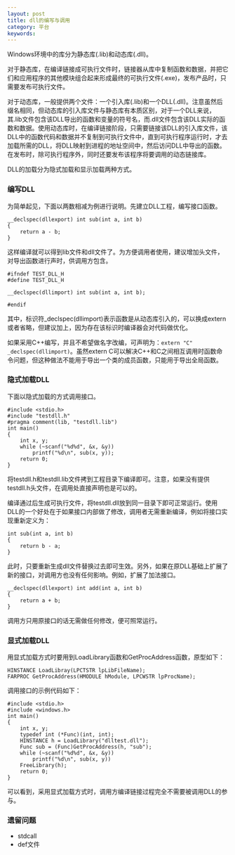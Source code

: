 ```yaml
---
layout: post
title: dll的编写与调用
category: 平台
keywords:
---
```


Windows环境中的库分为静态库(.lib)和动态库(.dll)。

对于静态库，在编译链接成可执行文件时，链接器从库中复制函数和数据，并把它们和应用程序的其他模块组合起来形成最终的可执行文件(.exe)，发布产品时，只需要发布可执行文件。

对于动态库，一般提供两个文件：一个引入库(.lib)和一个DLL(.dll)。注意虽然后缀名相同，但动态库的引入库文件与静态库有本质区别，对于一个DLL来说，其.lib文件包含该DLL导出的函数和变量的符号名，而.dll文件包含该DLL实际的函数和数据。使用动态库时，在编译链接阶段，只需要链接该DLL的引入库文件，该DLL中的函数代码和数据并不复制到可执行文件中，直到可执行程序运行时，才去加载所需的DLL，将DLL映射到进程的地址空间中，然后访问DLL中导出的函数。在发布时，除可执行程序外，同时还要发布该程序将要调用的动态链接库。

DLL的加载分为隐式加载和显示加载两种方式。

### 编写DLL

为简单起见，下面以两数相减为例进行说明。先建立DLL工程，编写接口函数。

```
__declspec(dllexport) int sub(int a, int b)
{
    return a - b;
}
```

这样编译就可以得到lib文件和dll文件了。为方便调用者使用，建议增加头文件，对导出函数进行声时，供调用方包含。

```
#ifndef TEST_DLL_H
#define TEST_DLL_H

__declspec(dllimport) int sub(int a, int b);

#endif
```

其中，标识符\_declspec(dllimport)表示函数是从动态库引入的，可以换成extern或者省略，但建议加上，因为存在该标识时编译器会对代码做优化。

如果采用C++编写，并且不希望做名字改编，可声明为：`extern "C" _declspec(dllimport)`。虽然extern C可以解决C++和C之间相互调用时函数命令问题，但这种做法不能用于导出一个类的成员函数，只能用于导出全局函数。

### 隐式加载DLL

下面以隐式加载的方式调用接口。

```
#include <stdio.h>
#include "testdll.h"
#pragma comment(lib, "testdll.lib")
int main()
{
    int x, y;
    while (~scanf("%d%d", &x, &y))
        printf("%d\n", sub(x, y));
    return 0;
}
```

将testdll.h和testdll.lib文件拷到工程目录下编译即可。注意，如果没有提供testdll.h头文件，在调用处直接声明也是可以的。

编译通过后生成可执行文件，将testdll.dll放到同一目录下即可正常运行。使用DLL的一个好处在于如果接口内部做了修改，调用者无需重新编译，例如将接口实现重新定义为：

```
int sub(int a, int b)
{
    return b - a;
}
```

此时，只要重新生成dll文件替换过去即可生效。另外，如果在原DLL基础上扩展了新的接口，对调用方也没有任何影响。例如，扩展了加法接口。

```
__declspec(dllexport) int add(int a, int b)
{
    return a + b;
}
```

调用方只用原接口的话无需做任何修改，便可照常运行。

### 显式加载DLL

用显式加载方式时要用到LoadLibrary函数和GetProcAddress函数，原型如下：

```
HINSTANCE LoadLibray(LPCTSTR lpLibFileName);
FARPROC GetProcAddress(HMODULE hModule, LPCWSTR lpProcName);
```

调用接口的示例代码如下：

```
#include <stdio.h>
#include <windows.h>
int main()
{
    int x, y;
    typedef int (*Func)(int, int);
    HINSTANCE h = LoadLibrary("dlltest.dll");
    Func sub = (Func)GetProcAddress(h, "sub");
    while (~scanf("%d%d", &x, &y))
        printf("%d\n", sub(x, y))
    FreeLibrary(h);
    return 0;
}
```

可以看到，采用显式加载方式时，调用方编译链接过程完全不需要被调用DLL的参与。

### 遗留问题

- stdcall
- def文件
